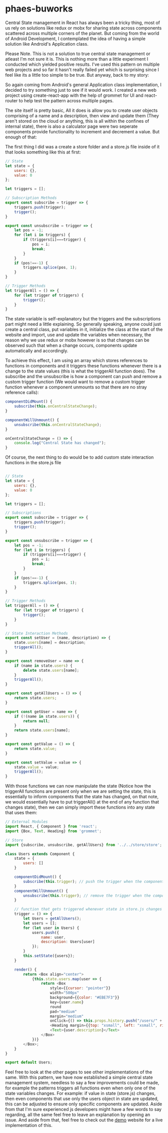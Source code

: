 
# phaes-buworks

Central State management in React has always been a tricky thing, most of us rely on solutions like redux or mobx for sharing state across components scattered across multiple corners of the planet. But coming from the world of Android Development, I contemplated the idea of having a simple solution like Android's Application class. 

Please Note. This is not a solution to true central state management or atleast I'm not sure it is. This is nothing more than a little experiment I conducted which yielded positive results. I've used this pattern on multiple web projects and so far it hasn't really failed yet which is surprising since I feel like its a little too simple to be true. But anyway, back to my story:

So again coming from Android's general Application class implementation, I decided to try something just to see if it would work. I created a new web project using create-react-app with the help of grommet for UI and react-router to help test the pattern across multiple pages. 

The site itself is pretty basic, All it does is allow you to create user objects comprising of a name and a description, then view and update them (They aren't stored on the cloud or anything, this is all within the confines of internal state), there is also a calculator page were two seperate components provide functionality to increment and decrement a value. But enough of that:

The first thing I did was a create a store folder and a store.js file inside of it that looks something like this at first:

````javascript
// State
let state = {
    users: {},
    value: 0
};

let triggers = [];

// Subscription Methods
export const subscribe = trigger => {
    triggers.push(trigger);
    trigger();
}

export const unsubscribe = trigger => {
    let pos = -1;
    for (let i in triggers) {
        if (triggers[i]===trigger) {
            pos = i;
            break;
        }
    }
    if (pos!==-1) {
        triggers.splice(pos, 1);
    }
}

// Trigger Methods
let triggerAll = () => {
    for (let trigger of triggers) {
        trigger();
    }
}
````

The state variable is self-explanatory but the triggers and the subscriptions part might need a little explaining. So generally speaking, anyone could just create a central class, put variables in it, initialize the class at the start of the website and import, use and update the variables when necessary, the reason why we use redux or mobx however is so that changes can be observed such that when a change occurs, components update automatically and accordingly. 

To achieve this effect, I am using an array which stores references to functions in components and it triggers these functions whenever there is a change to the state values (this is what the triggerAll function does). The subscribe and the unsubscribe is how a component can push and remove a custom trigger function (We would want to remove a custom trigger function whenever a component unmounts so that there are no stray reference calls):

````javascript
componentDidMount() {
    subscribe(this.onCentralStateChange);
}

componentWillUnmount() {
    unsubscribe(this.onCentralStateChange);
}

onCentralStateChange = () => {
    console.log("Central State has changed");
}
````

Of course, the next thing to do would be to add custom state interaction functions in the store.js file

````javascript

// State
let state = {
    users: {},
    value: 0
};

let triggers = [];

// Subscriptions
export const subscribe = trigger => {
    triggers.push(trigger);
    trigger();
}

export const unsubscribe = trigger => {
    let pos = -1;
    for (let i in triggers) {
        if (triggers[i]===trigger) {
            pos = i;
            break;
        }
    }
    if (pos!==-1) {
        triggers.splice(pos, 1);
    }
}

// Trigger Methods
let triggerAll = () => {
    for (let trigger of triggers) {
        trigger();
    }
}

// State Interaction Methods
export const setUser = (name, description) => {
    state.users[name] = description;
    triggerAll();
}

export const removeUser = name => {
    if (name in state.users) {
        delete state.users[name];
    }
    triggerAll();
}

export const getAllUsers = () => {
    return state.users;
}

export const getUser = name => {
    if (!(name in state.users)) {
        return null;
    }
    return state.users[name];
}

export const getValue = () => {
    return state.value;
}

export const setValue = value => {
    state.value = value;
    triggerAll();
}
````

With those functions we can now manipulate the state (Notice how the triggerAll functions are present only when we are setting the state, this is essentially to inform components that the state has changed, on that note, we would essentially have to put triggerAll() at the end of any function that changes state), then we can simply import these functions into any state that uses them:

````javascript
// External Modules
import React, { Component } from 'react';
import {Box, Text, Heading} from 'grommet';

// Store
import {subscribe, unsubscribe, getAllUsers} from '../../store/store';

class Users extends Component {
    state = {
        users: []
    }

    componentDidMount() {
        subscribe(this.trigger); // push the trigger when the component mounts
    }
    componentWillUnmount() {
        unsubscribe(this.trigger); // remove the trigger when the component is about to unmount
    }

    // function that gets triggered whenever state in store.js changes
    trigger = () => {
        let Users = getAllUsers();
        let users = [];
        for (let user in Users) {
            users.push({
                name: user,
                description: Users[user]
            });
        }
        this.setState({users});
    }

    render() {
        return <Box align="center">
            {this.state.users.map(user => {
                return <Box 
                    style={{cursor: "pointer"}}
                    width="500px" 
                    background={{color: "#EBE7F3"}} 
                    key={user.name} 
                    round
                    pad="medium"
                    margin="medium"
                    onClick={() => this.props.history.push("/users/" + user.name)}>
                    <Heading margin={{top: "xsmall", left: "xsmall", right: "xsmall", bottom: "xsmall"}}>{user.name}</Heading>
                    <Text>{user.description}</Text>
                </Box>
            })}
        </Box>;
    }
}

export default Users;
````

Feel free to look at the other pages to see other implementations of the same. With this pattern, we have now established a simple central state management system, needless to say a few improvements could be made, for example the patterns triggers all functions even when only one of the state variables changes. For example: if value in state (store.js) changes, then even components that use only the users object in state are updated, this can be adjusted to ensure only specific components are updated. Aside from that I'm sure experienced js developers might have a few words to say regarding, all the same feel free to leave an explanation by opening an issue. And aside from that, feel free to check out the [demo](https://phaes-buworks.netlify.com) website for a live implementation of this.